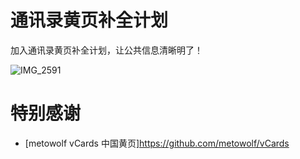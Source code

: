 通讯录黄页补全计划
======

加入通讯录黄页补全计划，让公共信息清晰明了！

![IMG_2591](https://user-images.githubusercontent.com/93051683/164186657-96b9f4d3-8e13-400e-a94e-af8457dce0ba.JPG)

# 特别感谢
 - [metowolf vCards 中国黄页]https://github.com/metowolf/vCards
